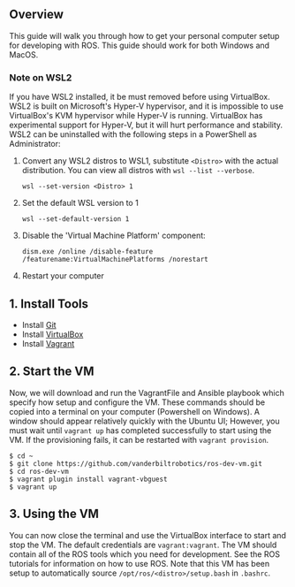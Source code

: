 ## Overview
This guide will walk you through how to get your personal computer setup for developing with ROS. This guide should work for both Windows and MacOS.

### Note on WSL2
If you have WSL2 installed, it be must removed before using VirtualBox. WSL2 is built on Microsoft's Hyper-V hypervisor, and it is impossible to use VirtualBox's KVM hypervisor while Hyper-V is running. VirtualBox has experimental support for Hyper-V, but it will hurt performance and stability. WSL2 can be uninstalled with the following steps in a PowerShell as Administrator:

1. Convert any WSL2 distros to WSL1, substitute `<Distro>` with the actual distribution. You can view all distros with  `wsl --list --verbose`.

    `wsl --set-version <Distro> 1`

2. Set the default WSL version to 1

    `wsl --set-default-version 1`

3. Disable the 'Virtual Machine Platform' component:

    `dism.exe /online /disable-feature /featurename:VirtualMachinePlatforms /norestart`

4. Restart your computer

## 1. Install Tools
* Install [Git](https://git-scm.com/downloads)
* Install [VirtualBox](https://www.virtualbox.org/wiki/Downloads)
* Install [Vagrant](https://www.vagrantup.com/downloads.html)

## 2. Start the VM
Now, we will download and run the VagrantFile and Ansible playbook which specify how setup and configure the VM. These commands should be copied into a terminal on your computer (Powershell on Windows). A window should appear relatively quickly with the Ubuntu UI; However, you must wait until `vagrant up` has completed successfully to start using the VM. If the provisioning fails, it can be restarted with `vagrant provision`.
```
$ cd ~
$ git clone https://github.com/vanderbiltrobotics/ros-dev-vm.git
$ cd ros-dev-vm
$ vagrant plugin install vagrant-vbguest
$ vagrant up
```

## 3. Using the VM
You can now close the terminal and use the VirtualBox interface to start and stop the VM. The default credentials are `vagrant:vagrant`. The VM should contain all of the ROS tools which you need for development. See the ROS tutorials for information on how to use ROS. Note that this VM has been setup to automatically source `/opt/ros/<distro>/setup.bash` in `.bashrc`.